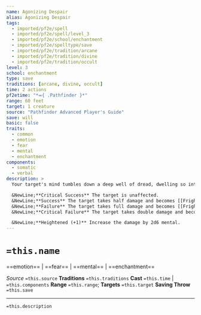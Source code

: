 ```yaml
---
name: Agonizing Despair
alias: Agonizing Despair
tags:
  - imported/pf2e/spell
  - imported/pf2e/spell/level_3
  - imported/pf2e/school/enchantment
  - imported/pf2e/spelltype/save
  - imported/pf2e/tradition/arcane
  - imported/pf2e/tradition/divine
  - imported/pf2e/tradition/occult
level: 3
school: enchantment
type: save
traditions: [arcane, divine, occult]
time: 2 actions
pf2etime: "*⬺{ .Pathfinder }*"
range: 60 feet
target: 1 creature
source: "Pathfinder Advanced Player's Guide"
save: will
basic: false
traits:
  - common
  - emotion
  - fear
  - mental
  - enchantment
components:
  - somatic
  - verbal
description: >
  Your target's mind tumbles down a deep well of dread, dwelling so intently on deep-seated fears that it's painful. The target takes 4d6 mental damage with a Will saving throw.

  &NewLine;**Critical Success** The target is unaffected.
  &NewLine;**Success** The target takes half damage and becomes [[Frightened]] 1.
  &NewLine;**Failure** The target takes full damage and becomes [[Frightened]] 2.
  &NewLine;**Critical Failure** The target takes double damage and becomes [[Frightened]] 3.

  &NewLine;**Heightened (+1)** Increase the damage by 2d6 mental.
---
```

# `=this.name`
==emotion== | ==fear== | ==mental== | ==enchantment==

*Source* `=this.source`
**Traditions** `=this.traditions`
**Cast** `=this.time` | `=this.components`
**Range** `=this.range`; **Targets** `=this.target`
**Saving Throw** `=this.save`

***
`=this.description`